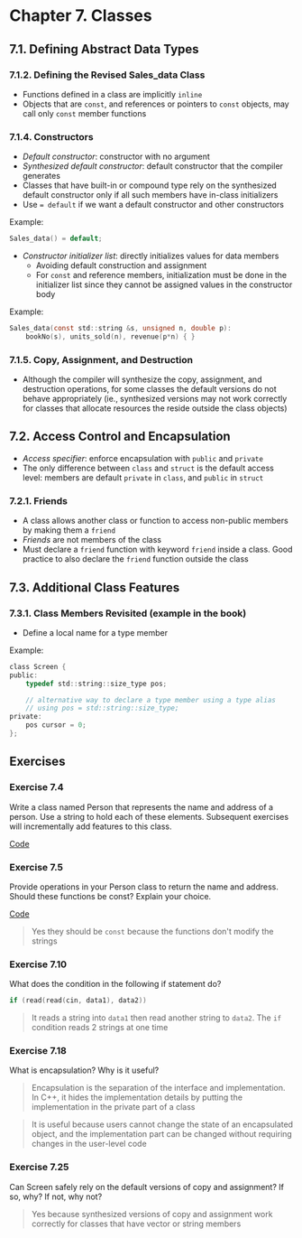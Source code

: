 # Chapter 7. Classes

## 7.1. Defining Abstract Data Types

### 7.1.2. Defining the Revised Sales\_data Class

- Functions defined in a class are implicitly `inline`
- Objects that are `const`, and references or pointers to `const` objects, may call only `const` member functions

### 7.1.4. Constructors

- *Default constructor*: constructor with no argument
- *Synthesized default constructor*: default constructor that the compiler generates 
- Classes that have built-in or compound type rely on the synthesized default constructor only if all such members have in-class initializers
- Use `= default` if we want a default constructor and other constructors

Example:

```c
Sales_data() = default;
```

- *Constructor initializer list*: directly initializes values for data members
    - Avoiding default construction and assignment
    - For `const` and reference members, initialization must be done in the initializer list since they cannot be assigned values in the constructor body

Example:

```c
Sales_data(const std::string &s, unsigned n, double p):
    bookNo(s), units_sold(n), revenue(p*n) { }
```

### 7.1.5. Copy, Assignment, and Destruction

- Although the compiler will synthesize the copy, assignment, and destruction operations, for some classes the default versions do not behave appropriately (ie., synthesized versions may not work correctly for classes that allocate resources the reside outside the class objects)

## 7.2. Access Control and Encapsulation

- *Access specifier*: enforce encapsulation with `public` and `private`
- The only difference between `class` and `struct` is the default access level: members are default `private` in `class`, and `public` in `struct`

### 7.2.1. Friends

- A class allows another class or function to access non-public members by making them a `friend`
- *Friends* are not members of the class
- Must declare a `friend` function with keyword `friend` inside a class. Good practice to also declare the `friend` function outside the class

## 7.3. Additional Class Features

### 7.3.1. Class Members Revisited (example in the book)

- Define a local name for a type member

Example:

```c
class Screen {
public:
    typedef std::string::size_type pos;

    // alternative way to declare a type member using a type alias
    // using pos = std::string::size_type;
private:
    pos cursor = 0;
};
```

## Exercises

### Exercise 7.4

Write a class named Person that represents the name and address of a person. Use a string to hold each of these elements. Subsequent exercises will incrementally add features to this class.

[Code](e7_4.cpp)

### Exercise 7.5

Provide operations in your Person class to return the name and address. Should these functions be const? Explain your choice.

[Code](e7_5.cpp)

> Yes they should be `const` because the functions don't modify the strings

### Exercise 7.10

What does the condition in the following if statement do?

```c
if (read(read(cin, data1), data2))
```

> It reads a string into `data1` then read another string to `data2`. The `if` condition reads 2 strings at one time

### Exercise 7.18

What is encapsulation? Why is it useful?

> Encapsulation is the separation of the interface and implementation. In C++, it hides the implementation details by putting the implementation in the private part of a class

> It is useful because users cannot change the state of an encapsulated object, and the implementation part can be changed without requiring changes in the user-level code

### Exercise 7.25

Can Screen safely rely on the default versions of copy and assignment? If so, why? If not, why not?

> Yes because synthesized versions of copy and assignment work correctly for classes that have vector or string members
